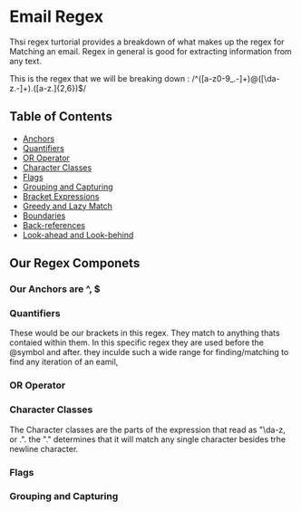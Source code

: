 # Email Regex

Thsi regex turtorial provides a breakdown of what makes up the regex for Matching an email. Regex in general is good for extracting information from any text. 

This is the regex that we will be breaking down : /^([a-z0-9_\.-]+)@([\da-z\.-]+)\.([a-z\.]{2,6})$/

## Table of Contents

- [Anchors](#anchors)
- [Quantifiers](#quantifiers)
- [OR Operator](#or-operator)
- [Character Classes](#character-classes)
- [Flags](#flags)
- [Grouping and Capturing](#grouping-and-capturing)
- [Bracket Expressions](#bracket-expressions)
- [Greedy and Lazy Match](#greedy-and-lazy-match)
- [Boundaries](#boundaries)
- [Back-references](#back-references)
- [Look-ahead and Look-behind](#look-ahead-and-look-behind)

## Our Regex Componets

###  Our Anchors are ^, $

### Quantifiers
These would be our brackets in this regex. They match to anything thats contaied within them. In this specific regex they are used before the @symbol and after. they inculde such a wide range for finding/matching to find any iteration of an eamil, 

### OR Operator

### Character Classes
The Character classes are the parts of the expression that read as "\da-z, or \.". the "." determines that it will match any single character besides trhe newline character. 

### Flags

### Grouping and Capturing
